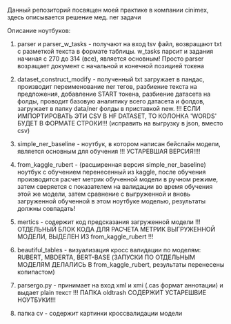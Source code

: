 Данный репозиторий посвящен моей практике в компании cinimex, здесь описывается решение мед. ner задачи 

Описание ноутбуков:

1. parser и parser_w_tasks - получают на вход tsv файл, возвращают txt с разметкой текста в формате таблицы. w_tasks парсит и задания начиная с 270 до 314 (все), является основным! Просто parser возращает документ с начальной и конечной позицией токена

2. dataset_construct_modify - полученный txt загружает в пандас, производит переименование ner тегов, разбиение текста на предложения, добавление START токена, разбиение датасета на фолды, проводит базовую аналитику всего датасета и фолдов, загружает в папку data/ner фолды в приставкой new. !!! ЕСЛИ ИМПОРТИРОВАТЬ ЭТИ CSV В HF DATASET, ТО КОЛОНКА 'WORDS' БУДЕТ В ФОРМАТЕ СТРОКИ!!! (исправить на выгрузку в json, вместо csv)

3. simple_ner_baseline - ноутбук, в котором написан бейслайн модели, является основным для обучения !!! УСТАРЕВШАЯ ВЕРСИЯ!!!!

4. from_kaggle_rubert - (расширенная версия simple_ner_baseline) ноутбук с обучением перенесенный из kaggle, после обучения производится расчет метрик обученной модели в ручном режиме, затем сверяется с показателем на валидации во время обучения этой же модели, затем сравнение с выгруженной и вновь загруженной обученной в этом ноутбуке моделью, результаты должны совпадать! 

5. mertics - содержит код предсказания загруженной модели !!! ОТДЕЛЬНЫЙ БЛОК КОДА ДЛЯ РАСЧЕТА МЕТРИК ВЫГРУЖЕННОЙ МОДЕЛИ, ВЫДЕЛЕН ИЗ from_kaggle_rubert !!!

6. beautiful_tables - визуализация кросс валидации по моделям: RUBERT, MBDERTA, BERT-BASE (ЗАПУСКИ ПО ОТДЕЛЬНЫМ МОДЕЛЯМ ДЕЛАЛИСЬ В from_kaggle_rubert, результаты перенесены копипастом)

7. parsergo.py - принимает на вход xml и xmi (.cas формат аннотации) и выдает plain текст
!!! ПАПКА oldtrash СОДЕРЖИТ УСТАРЕШВИЕ НОУТБУКИ!!!

8. папка cv - содержит картинки кроссвалидации модели